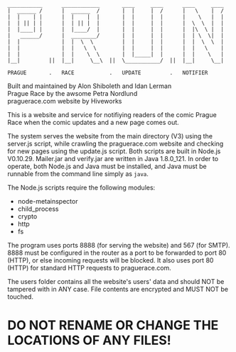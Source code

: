     ___________      ____________       ____     ____      ____     ____  
    |  ______ /      |  ______  /       |  |     |  /      |   \    |  /  
    |  |    | |      |  |    |  |       |  |     |  |      |    \   |  |  
    |  | || | |      |  | || |  |       |  |     |  |      |  \  \  |  |  
    |  |____| |      |  |____/  |       |  |     |  |      |  |\  \ |  |  
    |   ______/      |  ________/       |  |     |  |      |  | \  \|  |  
    |  |             |  |  \  \         |  |     |  |      |  |  \  \  |  
    |  |             |  |   \  \        |  |     |  |      |  |   \    |  
    |  |             |  |    \  \       |  |_____|  |      |  |    \   |  
    |__|         ||  |__|     \__\  ||  \___________/  ||  |__|     \__|  
  
    PRAGUE       .   RACE           .   UPDATE         .   NOTIFIER


Built and maintained by Alon Shiboleth and Idan Lerman  
Prague Race by the awsome Petra Nordlund  
praguerace.com website by Hiveworks  


This is a website and service for notifiying readers of the comic Prague Race
when the comic updates and a new page comes out.


The system serves the website from the main directory (V3) using the server.js
script, while crawling the praguerace.com website and checking for new pages
using the update.js script. Both scripts are built in Node.js V0.10.29.
Mailer.jar and verify.jar are written in Java 1.8.0_121. In order to operate,
both Node.js and Java must be installed, and Java must be runnable from the
command line simply as `java`.


The Node.js scripts require the following modules:  
* node-metainspector
* child_process
* crypto
* http
* fs


The program uses ports 8888 (for serving the website) and 567 (for SMTP). 8888
must be configured in the router as a port to be forwarded to port 80 (HTTP),
or else incoming requests will be blocked. It also uses port 80 (HTTP) for
standard HTTP requests to praguerace.com.


The users folder contains all the website's users' data and should NOT be
tampered with in ANY case. File contents are encrypted and MUST NOT be touched.


# **DO NOT RENAME OR CHANGE THE LOCATIONS OF ANY FILES!**